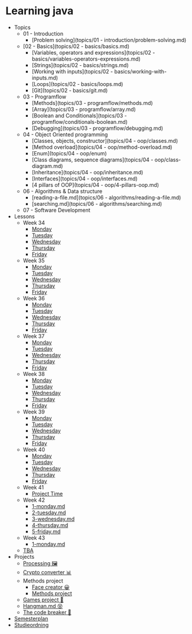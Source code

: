 # Learning java

- Topics
  - 01 - Introduction
    - [Problem solving](topics/01 - introduction/problem-solving.md)
  - [02 - Basics](topics/02 - basics/basics.md)
    - [Variables, operators and expressions](topics/02 - basics/variables-operators-expressions.md)
    - [Strings](topics/02 - basics/strings.md)
    - [Working with inputs](topics/02 - basics/working-with-inputs.md)
    - [Loops](topics/02 - basics/loops.md)
    - [Git](topics/02 - basics/git.md)
  - 03 - Programflow
    - [Methods](topics/03 - programflow/methods.md)
    - [Array](topics/03 - programflow/array.md)
    - [Boolean and Conditionals](topics/03 - programflow/conditionals-boolean.md)
    - [Debugging](topics/03 - programflow/debugging.md)
  - 04 - Object Oriented programming
    - [Classes, objects, constructor](topics/04 - oop/classes.md)
    - [Method overload](topics/04 - oop/method-overload.md)
    - [Enum](topics/04 - oop/enum)
    - [Class diagrams, sequence diagrams](topics/04 - oop/class-diagram.md)
    - [Inheritance](topics/04 - oop/inheritance.md)
    - [Interfaces](topics/04 - oop/interfaces.md)
    - [4 pillars of OOP](topics/04 - oop/4-pillars-oop.md)
  - 06 - Algorithms & Data structure
    -  [reading-a-file.md](topics/06 - algorithms/reading-a-file.md)
    -  [searching.md](topics/06 - algorithms/searching.md) 
  - 07 - Software Development
- Lessons
  - Week 34
    - [Monday](lessons/week-01/1-monday.md)
    - [Tuesday](lessons/week-01/2-tuesday.md)
    - [Wednesday](lessons/week-01/3-wednesday.md)
    - [Thursday](lessons/week-01/4-thursday.md)
    - [Friday](lessons/week-01/5-friday.md)
  - Week 35
    - [Monday](lessons/week-02/1-monday.md)
    - [Tuesday](lessons/week-02/2-tuesday.md)
    - [Wednesday](lessons/week-02/3-wednesday.md)
    - [Thursday](lessons/week-02/4-thursday.md)
    - [Friday](lessons/week-02/5-friday.md)
  - Week 36
    - [Monday](lessons/week-03/1-monday.md)
    - [Tuesday](lessons/week-03/2-tuesday.md)
    - [Wednesday](lessons/week-03/3-wednesday.md)
    - [Thursday](lessons/week-03/4-thursday.md)
    - [Friday](lessons/week-03/5-friday.md)
  - Week 37
    - [Monday](lessons/week-04/1-monday.md)
    - [Tuesday](lessons/week-04/2-tuesday.md)
    - [Wednesday](lessons/week-04/3-wednesday.md)
    - [Thursday](lessons/week-04/4-thursday.md)
    - [Friday](lessons/week-04/5-friday.md)
  - Week 38
    - [Monday](lessons/week-05/1-monday.md)
    - [Tuesday](lessons/week-05/2-tuesday.md)
    - [Wednesday](lessons/week-05/3-wednesday.md)
    - [Thursday](lessons/week-05/4-thursday.md)
    - [Friday](lessons/week-05/5-friday.md)
  - Week 39
    - [Monday](lessons/week-06/1-monday.md)
    - [Tuesday](lessons/week-06/2-tuesday.md)
    - [Wednesday](lessons/week-06/3-wednesday.md)
    - [Thursday](lessons/week-06/4-thursday.md)
    - [Friday](lessons/week-06/5-friday.md)
  - Week 40
    - [Monday](lessons/week-07/1-monday.md)
    - [Tuesday](lessons/week-07/2-tuesday.md)
    - [Wednesday](lessons/week-07/3-wednesday.md)
    - [Thursday](lessons/week-07/4-thursday.md)
    - [Friday](lessons/week-07/5-friday.md)
  - Week 41
    - [Project Time](lessons/week-08/project-time.md)
  - Week 42
    -  [1-monday.md](lessons/week-09/1-monday.md)
    -  [2-tuesday.md](lessons/week-09/2-tuesday.md) 
    -  [3-wednesday.md](lessons/week-09/3-wednesday.md)
    -  [4-thursday.md](lessons/week-09/4-thursday.md) 
    -  [5-friday.md](lessons/week-09/5-friday.md) 
  - Week 43
    -  [1-monday.md](lessons/week-10/1-monday.md) 
  - [TBA](/tba.md)
- Projects 
  - [Processing 🖼](projects/processing.md)
  - [Crypto converter 📊](projects/crypto-converter.md)
  - Methods project
    - [Face creator 😀](projects/face-creator.md) 
    - [Methods project](projects/methods-project.md)
  - [Games project 🎲](projects/games-project.md)
  - [Hangman.md 😵](projects/hangman.md)
  - [The code breaker 🔐](projects/the-code-breaker.md) 
- [Semesterplan](https://studkea.sharepoint.com/:x:/s/Datamatikerundervisere/EeFyMbdholJNsFAXs5XoW4oBHB2pefFTSaeCtWdhWALz6g?e=tZbOdW)
- [Studieordning](https://kea.dk/images/DA/Files/Uddannelser/Studieordninger/STO-Datamatiker-2019-december.pdf)

